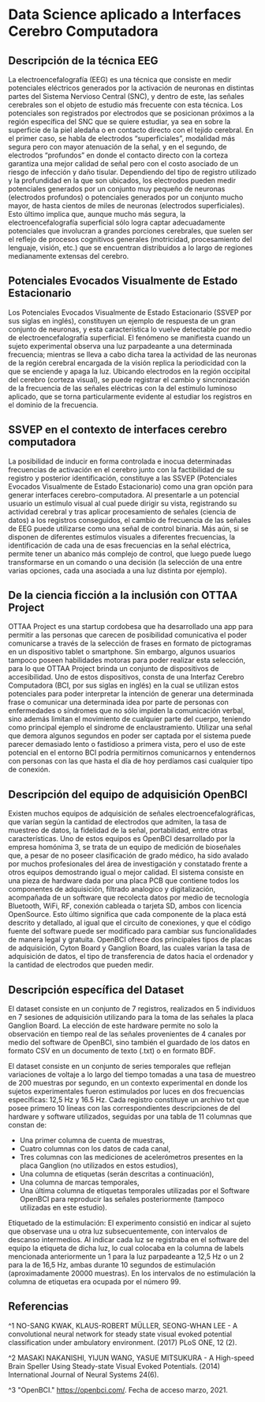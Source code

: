 # Data Science aplicado a Interfaces Cerebro Computadora

## Descripción de la técnica EEG

La electroencefalografía (EEG) es una técnica que consiste en medir potenciales eléctricos generados por la activación de neuronas en distintas partes del Sistema Nervioso Central (SNC), y dentro de este, las señales cerebrales son el objeto de estudio más frecuente con esta técnica. Los potenciales son registrados por electrodos que se posicionan próximos a la región específica del SNC que se quiere estudiar, ya sea en sobre la superficie de la piel aledaña o en contacto directo con el tejido cerebral. En el primer caso, se habla de electrodos “superficiales”, modalidad más segura pero con mayor atenuación de la señal, y en el segundo, de electrodos “profundos” en donde el contacto directo con la corteza garantiza una mejor calidad de señal pero con el costo asociado de un riesgo de infección y daño tisular. Dependiendo del tipo de registro utilizado y la profundidad en la que son ubicados, los electrodos pueden medir potenciales generados por un conjunto muy pequeño de neuronas (electrodos profundos) o potenciales generados por un conjunto mucho mayor, de hasta cientos de miles de neuronas (electrodos superficiales). Esto último implica que, aunque mucho más segura, la electroencefalografía superficial sólo logra captar adecuadamente potenciales que involucran a grandes porciones cerebrales, que suelen ser el reflejo de procesos cognitivos generales (motricidad, procesamiento del lenguaje, visión, etc.) que se encuentran distribuidos a lo largo de regiones medianamente extensas del cerebro. 

## Potenciales Evocados Visualmente de Estado Estacionario

Los Potenciales Evocados Visualmente de Estado Estacionario (SSVEP por sus siglas en inglés), constituyen un ejemplo de respuesta de un gran conjunto de neuronas,  y esta característica lo vuelve detectable por medio de electroencefalografía superficial. El fenómeno se manifiesta cuando un sujeto experimental observa una luz parpadeante a una determinada frecuencia; mientras se lleva a cabo dicha tarea la actividad de las neuronas de la región cerebral encargada de la visión replica la periodicidad con la que se enciende y apaga la luz. Ubicando electrodos en la región occipital del cerebro (corteza visual), se puede registrar el cambio y sincronización de la frecuencia de las señales eléctricas con la del estímulo luminoso aplicado, que se torna particularmente evidente al estudiar los registros en el dominio de la frecuencia.

## SSVEP en el contexto de interfaces cerebro computadora

La posibilidad de inducir en forma controlada e inocua determinadas frecuencias de activación en el cerebro junto con la factibilidad de su registro y posterior identificación, constituye a las SSVEP (Potenciales Evocados Visualmente de Estado Estacionario) como una gran opción para generar interfaces cerebro-computadora. Al presentarle a un potencial usuario un estímulo visual al cual puede dirigir su vista, registrando su actividad cerebral y tras aplicar procesamiento de señales (ciencia de datos) a los registros conseguidos, el cambio de frecuencia de las señales de EEG puede utilizarse como una señal de control binaria. Más aún, si se disponen de diferentes estímulos visuales a diferentes frecuencias, la identificación de cada una de esas frecuencias en la señal eléctrica, permite tener un abanico más complejo de control, que luego puede luego transformarse en un comando o una decisión (la selección de una entre varias opciones, cada una asociada a una luz distinta por ejemplo).

## De la ciencia ficción a la inclusión con OTTAA Project

OTTAA Project es una startup cordobesa que ha desarrollado una app para permitir a las personas que carecen de posibilidad comunicativa el poder comunicarse a través de la selección de frases en formato de pictogramas en un dispositivo tablet o smartphone. Sin embargo, algunos usuarios tampoco poseen habilidades motoras para poder realizar esta selección, para lo que OTTAA Project brinda un conjunto de dispositivos de accesibilidad. Uno de estos dispositivos, consta de una Interfaz Cerebro Computadora (BCI, por sus siglas en inglés) en la cual se utilizan estos potenciales para poder interpretar la intención de generar una determinada frase o comunicar una determinada idea por parte de personas con enfermedades o síndromes que no sólo impiden la comunicación verbal, sino además limitan el movimiento de cualquier parte del cuerpo, teniendo como principal ejemplo el síndrome de enclaustramiento. Utilizar una señal que demora algunos segundos en poder ser captada por el sistema puede parecer demasiado lento o fastidioso a primera vista, pero el uso de este potencial en el entorno BCI podría permitirnos comunicarnos y entendernos con personas con las que hasta el día de hoy perdíamos casi cualquier tipo de conexión.

## Descripción del equipo de adquisición OpenBCI

Existen muchos equipos de adquisición de señales electroencefalográficas, que varían según la cantidad de electrodos que admiten, la tasa de muestreo de datos, la fidelidad de la señal, portabilidad, entre otras características. Uno de estos equipos es  OpenBCI desarrollado por la empresa homónima 3, se trata de un equipo de medición de bioseñales que, a pesar de no poseer clasificación de grado médico, ha sido avalado por muchos profesionales del área de investigación y constatado frente a otros equipos demostrando igual o mejor calidad. El sistema consiste en una pieza de hardware dada por una placa PCB que contiene todos los componentes de adquisición, filtrado analogico y digitalización, acompañada de un software que recolecta datos por medio de tecnología Bluetooth, WiFi, RF, conexión cableada o tarjeta SD, ambos con licencia OpenSource. Esto último significa que cada componente de la placa está descrito y detallado, al igual que el circuito de conexiones, y que el código fuente del software puede ser modificado para cambiar sus funcionalidades de manera legal y gratuita. OpenBCI ofrece dos principales tipos de placas de adquisición, Cyton Board y Ganglion Board, las cuales varían la tasa de adquisición de datos, el tipo de transferencia de datos hacia el ordenador y la cantidad de electrodos que pueden medir. 

## Descripción específica del Dataset

El dataset consiste en un conjunto de 7 registros, realizados en 5 individuos en 7 sesiones de adquisición utilizando para la toma de las señales la placa Ganglion Board. La elección de este hardware permite no solo la observación en tiempo real de las señales provenientes de 4 canales por medio del software de OpenBCI, sino también el guardado de los datos en formato CSV en un documento de texto (.txt) o en formato BDF.

El dataset consiste en un conjunto de series temporales que reflejan variaciones de voltaje a lo largo del tiempo tomadas a una tasa de muestreo de 200 muestras por segundo, en un contexto experimental en donde los sujetos experimentales fueron estimulados por luces en dos frecuencias específicas: 12,5 Hz y 16.5 Hz. Cada registro constituye un archivo txt que posee primero 10 líneas con las correspondientes descripciones de del hardware y software utilizados, seguidas por una tabla de 11 columnas que constan de: 

- Una primer columna de cuenta de muestras, 
- Cuatro columnas con los datos de cada canal, 
- Tres columnas con las mediciones de acelerómetros presentes en la placa Ganglion (no utilizados en estos estudios), 
- Una columna de etiquetas (serán descritas a continuación), 
- Una columna de marcas temporales,
- Una última columna de etiquetas temporales utilizadas por el Software OpenBCI para reproducir las señales posteriormente (tampoco utilizadas en este estudio).

Etiquetado de la estimulación: El experimento consistió en indicar al sujeto que observase una u otra luz subsecuentemente, con intervalos de descanso intermedios. Al indicar cada luz se registraba en el software del equipo la etiqueta de dicha luz, lo cual colocaba en la columna de labels mencionada anteriormente un 1 para la luz parpadeante a 12,5 Hz o un 2 para la de 16,5 Hz, ambas durante 10 segundos de estimulación (aproximadamente 20000 muestras). En los intervalos de no estimulación la columna de etiquetas era ocupada por el número 99.

## Referencias
 ^1 NO-SANG KWAK, KLAUS-ROBERT MÜLLER, SEONG-WHAN LEE - A convolutional neural network for steady state visual evoked potential classification under ambulatory environment. (2017)  PLoS ONE,  12  (2).

 ^2 MASAKI NAKANISHI, YIJUN WANG, YASUE MITSUKURA - A High-speed Brain Speller Using Steady-state Visual Evoked Potentials. (2014) International Journal of Neural Systems 24(6).

 ^3 "OpenBCI." https://openbci.com/. Fecha de acceso marzo, 2021.
